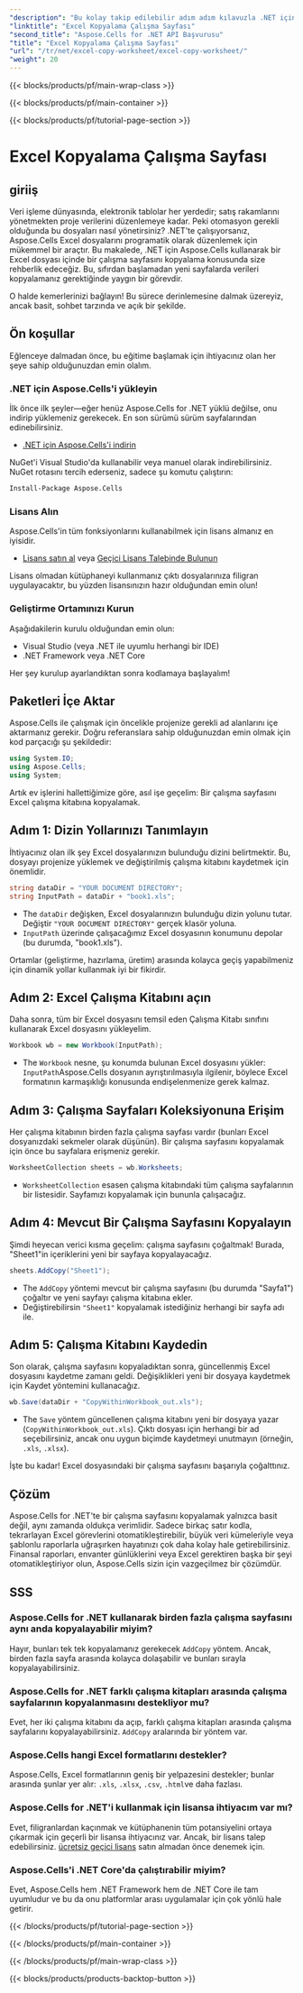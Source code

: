 ```yaml
---
"description": "Bu kolay takip edilebilir adım adım kılavuzla .NET için Aspose.Cells kullanarak bir Excel çalışma sayfasını nasıl kopyalayacağınızı öğrenin. Excel görevlerini otomatikleştirmek isteyen .NET geliştiricileri için idealdir."
"linktitle": "Excel Kopyalama Çalışma Sayfası"
"second_title": "Aspose.Cells for .NET API Başvurusu"
"title": "Excel Kopyalama Çalışma Sayfası"
"url": "/tr/net/excel-copy-worksheet/excel-copy-worksheet/"
"weight": 20
---
```


{{< blocks/products/pf/main-wrap-class >}}

{{< blocks/products/pf/main-container >}}

{{< blocks/products/pf/tutorial-page-section >}}

# Excel Kopyalama Çalışma Sayfası

## giriiş

Veri işleme dünyasında, elektronik tablolar her yerdedir; satış rakamlarını yönetmekten proje verilerini düzenlemeye kadar. Peki otomasyon gerekli olduğunda bu dosyaları nasıl yönetirsiniz? .NET'te çalışıyorsanız, Aspose.Cells Excel dosyalarını programatik olarak düzenlemek için mükemmel bir araçtır. Bu makalede, .NET için Aspose.Cells kullanarak bir Excel dosyası içinde bir çalışma sayfasını kopyalama konusunda size rehberlik edeceğiz. Bu, sıfırdan başlamadan yeni sayfalarda verileri kopyalamanız gerektiğinde yaygın bir görevdir.

O halde kemerlerinizi bağlayın! Bu sürece derinlemesine dalmak üzereyiz, ancak basit, sohbet tarzında ve açık bir şekilde.

## Ön koşullar

Eğlenceye dalmadan önce, bu eğitime başlamak için ihtiyacınız olan her şeye sahip olduğunuzdan emin olalım.

### .NET için Aspose.Cells'i yükleyin
İlk önce ilk şeyler—eğer henüz Aspose.Cells for .NET yüklü değilse, onu indirip yüklemeniz gerekecek. En son sürümü sürüm sayfalarından edinebilirsiniz.

- [.NET için Aspose.Cells'i indirin](https://releases.aspose.com/cells/net/)

NuGet'i Visual Studio'da kullanabilir veya manuel olarak indirebilirsiniz. NuGet rotasını tercih ederseniz, sadece şu komutu çalıştırın:

```bash
Install-Package Aspose.Cells
```

### Lisans Alın
Aspose.Cells'in tüm fonksiyonlarını kullanabilmek için lisans almanız en iyisidir.

- [Lisans satın al](https://purchase.aspose.com/buy) veya [Geçici Lisans Talebinde Bulunun](https://purchase.aspose.com/temporary-license/)

Lisans olmadan kütüphaneyi kullanmanız çıktı dosyalarınıza filigran uygulayacaktır, bu yüzden lisansınızın hazır olduğundan emin olun!

### Geliştirme Ortamınızı Kurun
Aşağıdakilerin kurulu olduğundan emin olun:
- Visual Studio (veya .NET ile uyumlu herhangi bir IDE)
- .NET Framework veya .NET Core

Her şey kurulup ayarlandıktan sonra kodlamaya başlayalım!

## Paketleri İçe Aktar

Aspose.Cells ile çalışmak için öncelikle projenize gerekli ad alanlarını içe aktarmanız gerekir. Doğru referanslara sahip olduğunuzdan emin olmak için kod parçacığı şu şekildedir:

```csharp
using System.IO;
using Aspose.Cells;
using System;
```

Artık ev işlerini hallettiğimize göre, asıl işe geçelim: Bir çalışma sayfasını Excel çalışma kitabına kopyalamak.

## Adım 1: Dizin Yollarınızı Tanımlayın
İhtiyacınız olan ilk şey Excel dosyalarınızın bulunduğu dizini belirtmektir. Bu, dosyayı projenize yüklemek ve değiştirilmiş çalışma kitabını kaydetmek için önemlidir.

```csharp
string dataDir = "YOUR DOCUMENT DIRECTORY";
string InputPath = dataDir + "book1.xls";
```

- The `dataDir` değişken, Excel dosyalarınızın bulunduğu dizin yolunu tutar. Değiştir `"YOUR DOCUMENT DIRECTORY"` gerçek klasör yoluna.
- `InputPath` üzerinde çalışacağımız Excel dosyasının konumunu depolar (bu durumda, "book1.xls").

Ortamlar (geliştirme, hazırlama, üretim) arasında kolayca geçiş yapabilmeniz için dinamik yollar kullanmak iyi bir fikirdir.

## Adım 2: Excel Çalışma Kitabını açın
Daha sonra, tüm bir Excel dosyasını temsil eden Çalışma Kitabı sınıfını kullanarak Excel dosyasını yükleyelim.

```csharp
Workbook wb = new Workbook(InputPath);
```

- The `Workbook` nesne, şu konumda bulunan Excel dosyasını yükler: `InputPath`Aspose.Cells dosyanın ayrıştırılmasıyla ilgilenir, böylece Excel formatının karmaşıklığı konusunda endişelenmenize gerek kalmaz.

## Adım 3: Çalışma Sayfaları Koleksiyonuna Erişim
Her çalışma kitabının birden fazla çalışma sayfası vardır (bunları Excel dosyanızdaki sekmeler olarak düşünün). Bir çalışma sayfasını kopyalamak için önce bu sayfalara erişmeniz gerekir.

```csharp
WorksheetCollection sheets = wb.Worksheets;
```

- `WorksheetCollection` esasen çalışma kitabındaki tüm çalışma sayfalarının bir listesidir. Sayfamızı kopyalamak için bununla çalışacağız.

## Adım 4: Mevcut Bir Çalışma Sayfasını Kopyalayın
Şimdi heyecan verici kısma geçelim: çalışma sayfasını çoğaltmak! Burada, "Sheet1"in içeriklerini yeni bir sayfaya kopyalayacağız.

```csharp
sheets.AddCopy("Sheet1");
```

- The `AddCopy` yöntemi mevcut bir çalışma sayfasını (bu durumda "Sayfa1") çoğaltır ve yeni sayfayı çalışma kitabına ekler.
- Değiştirebilirsin `"Sheet1"` kopyalamak istediğiniz herhangi bir sayfa adı ile.

## Adım 5: Çalışma Kitabını Kaydedin
Son olarak, çalışma sayfasını kopyaladıktan sonra, güncellenmiş Excel dosyasını kaydetme zamanı geldi. Değişiklikleri yeni bir dosyaya kaydetmek için Kaydet yöntemini kullanacağız.

```csharp
wb.Save(dataDir + "CopyWithinWorkbook_out.xls");
```

- The `Save` yöntem güncellenen çalışma kitabını yeni bir dosyaya yazar (`CopyWithinWorkbook_out.xls`). Çıktı dosyası için herhangi bir ad seçebilirsiniz, ancak onu uygun biçimde kaydetmeyi unutmayın (örneğin, `.xls`, `.xlsx`).

İşte bu kadar! Excel dosyasındaki bir çalışma sayfasını başarıyla çoğalttınız.

## Çözüm

Aspose.Cells for .NET'te bir çalışma sayfasını kopyalamak yalnızca basit değil, aynı zamanda oldukça verimlidir. Sadece birkaç satır kodla, tekrarlayan Excel görevlerini otomatikleştirebilir, büyük veri kümeleriyle veya şablonlu raporlarla uğraşırken hayatınızı çok daha kolay hale getirebilirsiniz. Finansal raporları, envanter günlüklerini veya Excel gerektiren başka bir şeyi otomatikleştiriyor olun, Aspose.Cells sizin için vazgeçilmez bir çözümdür.

## SSS

### Aspose.Cells for .NET kullanarak birden fazla çalışma sayfasını aynı anda kopyalayabilir miyim?
Hayır, bunları tek tek kopyalamanız gerekecek `AddCopy` yöntem. Ancak, birden fazla sayfa arasında kolayca dolaşabilir ve bunları sırayla kopyalayabilirsiniz.

### Aspose.Cells for .NET farklı çalışma kitapları arasında çalışma sayfalarının kopyalanmasını destekliyor mu?
Evet, her iki çalışma kitabını da açıp, farklı çalışma kitapları arasında çalışma sayfalarını kopyalayabilirsiniz. `AddCopy` aralarında bir yöntem var.

### Aspose.Cells hangi Excel formatlarını destekler?
Aspose.Cells, Excel formatlarının geniş bir yelpazesini destekler; bunlar arasında şunlar yer alır: `.xls`, `.xlsx`, `.csv`, `.html`ve daha fazlası.

### Aspose.Cells for .NET'i kullanmak için lisansa ihtiyacım var mı?
Evet, filigranlardan kaçınmak ve kütüphanenin tüm potansiyelini ortaya çıkarmak için geçerli bir lisansa ihtiyacınız var. Ancak, bir lisans talep edebilirsiniz. [ücretsiz geçici lisans](https://purchase.aspose.com/temporary-license) satın almadan önce denemek için.

### Aspose.Cells'i .NET Core'da çalıştırabilir miyim?
Evet, Aspose.Cells hem .NET Framework hem de .NET Core ile tam uyumludur ve bu da onu platformlar arası uygulamalar için çok yönlü hale getirir.

{{< /blocks/products/pf/tutorial-page-section >}}

{{< /blocks/products/pf/main-container >}}

{{< /blocks/products/pf/main-wrap-class >}}

{{< blocks/products/products-backtop-button >}}